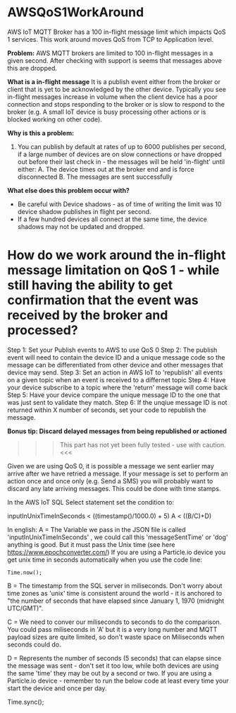 # AWSQoS1WorkAround
AWS IoT MQTT Broker has a 100 in-flight message limit which impacts QoS 1 services. This work around moves QoS from TCP to Application level.

**Problem:** AWS MQTT brokers are limited to 100 in-flight messages in a given second. After checking with support is seems that messages above this are dropped.

**What is a in-flight message**
It is a publish event either from the broker or client that is yet to be acknowledged by the other device. 
Typically you see in-flight messages increase in volume when the client device has a poor connection and stops responding to the broker or is slow to respond to the broker (e.g. A small IoT device is busy processing other actions or is blocked working on other code).

**Why is this a problem:**
1. You can publish by default at rates of up to 6000 publishes per second, if a large number of devices are on slow connections or have dropped out before their last check in - the messages will be held 'in-flight' until either:
A. The device times out at the broker end and is force disconnected
B. The messages are sent successfully

**What else does this problem occur with?**
- Be careful with Device shadows - as of time of writing the limit was 10 device shadow publishes in flight per second.
- If a few hundred devices all connect at the same time, the device shadows may not be updated and dropped.

# How do we work around the in-flight message limitation on QoS 1 - while still having the ability to get confirmation that the event was received by the broker and processed?

Step 1: Set your Publish events to AWS to use QoS 0 
Step 2: The publish event will need to contain the device ID and a unique message code so the message can be differentiated from other device and other messages that device may send.
Step 3: Set an action in AWS IoT to 'republish' all events on a given topic when an event is received to a differnet topic
Step 4: Have your device subscribe to a topic where the 'return' message will come back
Step 5: Have your device compare the unique message ID to the one that was just sent to validate they match.
Step 6: If the unqiue message ID is not returned within X number of seconds, set your code to republish the message.


**Bonus tip: Discard delayed messages from being republished or actioned**
>>> This part has not yet been fully tested - use with caution.<<<

Given we are using QoS 0, it is possible a message we sent earlier may arrive after we have retried a message.
If your message is set to perform an action once and once only (e.g. Send a SMS) you will probably want to discard any late arriving messages. This could be done with time stamps.

In the AWS IoT SQL Select statement set the condition to:

  inputInUnixTimeInSeconds < ((timestamp()/1000.0) + 5)
  A < ((B/C)+D)
  
  In english:
  A = The Variable we pass in the JSON file is called 'inputInUnixTimeInSeconds' , we could call this 'messageSentTime' or 'dog' anything is good. But it must pass the Unix time (see here https://www.epochconverter.com/) If you are using a Particle.io device you get unix time in seconds automatically when you use the code line:
  
    Time.now();
    
   B = The timestamp from the SQL server in miliseconds. Don't worry about time zones as 'unix' time is consistent around the world - it is anchored to "the number of seconds that have elapsed since January 1, 1970 (midnight UTC/GMT)".
   
   C = We need to conver our miliseconds to seconds to do the comparison. You could pass miliseconds in 'A' but it is a very long number and MQTT payload sizes are quite limited, so don't waste space on Miliseconds when seconds could do.
   
   D = Represents the number of seconds (5 seconds) that can elapse since the message was sent - don't set it too low, while both devices are using the same 'time' they may be out by a second or two. If you are using a Particle.io device - remember to run the below code at least every time your start the device and once per day. 
   
   Time.sync(); 
